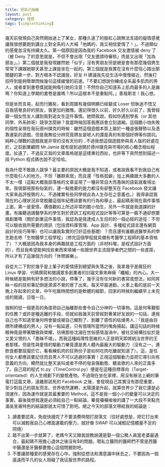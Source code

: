 ```yaml
---
title: 把自己抽離
layout: post
category: 隨想
tags: [simplethinking]
---
```

幾天前發現自己突然開始迷上了某女，那種久違了的臉紅心跳無法言語的癡情感覺讓我很想要跑到講台上對全系的人大喊「他媽的，我又相信愛情了！」。不過類似的感覺並沒有持續太久。第一個原因是因為我的 Facebook 交友邀情被 deny 了（被 Deny 了的意思就是，不但不會出現「交友邀請待審核」而是又出現「加為朋友」。）第二個就是我發現雖然她「似乎」沒有男朋友但是總是會有那麼幾個男生常常下課跟她聊天甚至上課是坐在一起的。第三個就是我實在沒有什麼信心踏出那關鍵的第一步。對方根本不認識我，好友 H 建議我先從生活中慢慢接近，然後打招呼到能夠簡單問候幾句這樣緩慢的前進。「不要幻想說你練成全系最多肌肉的男人，或者拿到書卷獎就能夠吸引她的注意！不然你自己知道系上肌肉最多的人是誰嗎？你知道上學期的書卷是誰嗎？所以這根本不是重點阿。」善哉斯言！我心想。

但是坐而言易，起而行難矣，看到周圍有幾個明顯已經變成 Loser 但執迷不悟又自我感覺良好的朋友，我更加的猶豫。還記得很久以前，好久好久以前了，我曾經跟一個女性友人講到我對追女生這件事情。她問我說，假如你遇到學長（or 其他同學、外系帥哥）競爭怎麼辦？我當時候回答我應該會立刻退縮。這個膽小怕失敗的個性呈現在我玩德州撲克的時候：雖然這個遊戲本質上屬於一種虛張聲勢以及憑靠運氣的遊戲，但是我無從分辨究竟牌友是唬人的還是真的有那個好牌等你跳坑。純粹心理戰的遊戲我是非常的沒有天份的...不過我想這個遊戲參與真人版的好處在於，之前創業顧問 Mr.Jamie 就有提到過關於德州撲克與市場的核心概念相似程度。扯遠了，不過反正我的文章風格就是這樣東拉西扯，也許等下突然想到描述一段 Python 程式碼也說不定哈哈。

我為什麼不敢跟人競爭？最主要的原因大概是我不知道，或者說我看不到我自己有什麼吸引人的地方。不但「離群索居」而且還「性格孤僻」加上興趣跟大多數的人不太一樣（這點大概我部落格的文章呈現了一種非常自大而愚昧的語氣就看得出來，我很鄙視那些俗氣的，連一點擔憂的能力都沒有卻整天在 Facebook 發文讓大家來品評按贊的人。不過確實有些同學視此為人生存在之意義也。）我得承認我現在的心理狀況非常脫離這個年紀應該要有的行為和舉止，最起碼表現在兩件事情上面，第一是愛情，價值觀如上所述非常的膽小怕生，另外一件就是我選課的計畫。有誰聽過讀醫學系的學生對於資訊工程和程式設計等等可算是一竅不通卻想要搞創業嗎（關於創業這件事情，我認為是我達成人生目的的一個必經的途徑：不但可以驗收我所需要的資訊（包括資料庫管理、App 設計、多種程式語言還有網頁設計的技巧等等）也可以讓我紮實的打好這些基礎）？而且還有誰聽過醫學系的學生跑去修「生物醫學工程學程」（修完這個學程就具備有考醫學工程師的基本資格了）？大概是因為我本身的興趣就是工程方面的（非材料喔，是程式設計方面的），而且我希望能夠找些東西來填補一些跟世界主流競爭者們之間的一些差距，所以才有了這幾個方向的「休閒娛樂」。

自從大二下對於幾乎是上輩子的愛情感到絕望與失落之後，我拿幾乎是瘋狂的 Linux 學習、代碼撰寫和閱讀眾多創業者的討論文章來麻痺「纖細」的內心。大一時候總是能夠有好多想法的小說，停筆了，幾乎沒有任何新的書寫或想法，如同屌絲一般的技術筆記倒是源源不覺的冒了出來。每天早晨通勤，火車上看的是前一天晚上存起來的文章，中午吃飯時間想的是軟體的細節，回家的時候則繼續早上未完成的閱讀，日復一日。

強制的從一個更高的角度把自己抽離那些會令自己分神的一切事物。這是何等艱鉅的任務？或許是種逃離的手段，但就如我幾天前曾經對著某好友說的一句話，連我自己也不知道曾幾何時會變成被自己閹割了、剝離了感性的枯燥男人：「我是由目標所建構成的男人」沒有一點延遲，只有很理所當然的嘴角揚起。講這句話的時候眼神竟是帶著驕傲與榮耀，彷彿那些沈溺在世俗感情漩渦中，被社交結構拉扯於是又愛又恨的人「愚昧不堪」，而我這種純理性思維的人正是明天即將統治世界的王者那樣。但是性與愛情的驅動力畢竟還是男人體內最龐大的驅動力（沒有之一，連飲食都要屈服於它，看看練肌肉的狂熱份子是如何吃肉吃醣就知道了）。這，是任何女人都應該要記住而且男人不可以逃避的事實！正視這個驅動力並把它導引向有意義的方向，顯然就比整天哀叫或者不停的發哀傷動態、聽哀歌的人來的正面多了。自己寫的程式 tc.py（TimeControl.py）便是在這種目標導向（Target-orientated）的人生規劃下的變態產物。不過現在坐在家裡，用沒有辦法上網的筆電打這篇文章，遠離那該死的 Facebook 之後，會發現自己其實沒有那麼重要，至少對自己的朋友而言。世界依然運轉，太陽還是升起，就算世界少了我它還是必須運作，因為運作就是其最重要的 Method，這不是我一個小小的變量可以決定的事實。最後我想我還是必須給自己一點結論，畢竟囉囉唆唆的講了一大段不來點充滿吳昱甫特色的結論那就太可惜了對吧。總之今天的部落文帶給我的結論是：

1. 讀書要認真，免疫快讀完了不要浪費時間打部落文（往好處想是，把它打出來可以減輕我自己心裡面運載的壓力，就好像 SWAP 可以減輕記憶體量不足的冏境） 
2. 踏不出第一步就算了，老媽今天又跟我說教說還是娶一個公務人員當老婆最適合，最起碼不用擔心退休之後沒有$的問題。嗯私立醫院的醫師們不管是西醫中醫還是牙醫都要擔心這個問題對吧。
3. 不要讓那種愛的感覺存在心中。強制從想法和潛意識中抹去之，不要因為一個遙遠而平凡的女人阻礙了我征服世界的路程。
